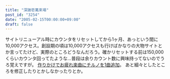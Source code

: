```yaml
---
title: "深謝壱萬来場"
post_id: "3254"
date: "2005-02-15T00:00:00+09:00"
draft: false
---
```



サイトリニューアル時にカウンタをリセットしてから1ヶ月、あっという間に10,000アクセス。創設期の頃は10,000アクセスも行けばかなりの大物サイトとか言ってたけど、実際のところどうなんだろう。確かリセットする前は150,000くらいカウンタ回ってたような…普段は余りカウント数に興味持ってないのでうろ覚えですが。 [作りかけでお疲れ楽曲にチルノを1曲追加](/3253)。  あと細々としたところを修正したりとかしなかったりとか。
